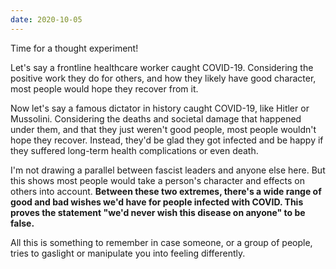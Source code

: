 ```yaml
---
date: 2020-10-05
---
```


Time for a thought experiment!

Let's say a frontline healthcare worker caught COVID-19. Considering the positive work they do for others, and how they likely have good character, most people would hope they recover from it.

Now let's say a famous dictator in history caught COVID-19, like Hitler or Mussolini. Considering the deaths and societal damage that happened under them, and that they just weren't good people, most people wouldn't hope they recover. Instead, they'd be glad they got infected and be happy if they suffered long-term health complications or even death.

I'm not drawing a parallel between fascist leaders and anyone else here. But this shows most people would take a person's character and effects on others into account. **Between these two extremes, there's a wide range of good and bad wishes we'd have for people infected with COVID. This proves the statement "we'd never wish this disease on anyone" to be false.**

All this is something to remember in case someone, or a group of people, tries to gaslight or manipulate you into feeling differently.
